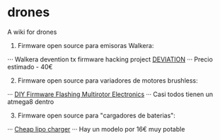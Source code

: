 # drones
A wiki for drones

1. Firmware open source para emisoras Walkera:

⋅⋅· Walkera devention tx firmware hacking project [DEVIATION](http://www.deviationtx.com/)
··· Precio estimado - 40€

2. Firmware open source para variadores de motores brushless:

··· [DIY Firmware Flashing Multirotor Electronics](http://www.rcgroups.com/forums/showthread.php?t=1513678)
··· Casi todos tienen un atmega8 dentro


3. Firmware open source para "cargadores de baterias":

··· [Cheap lipo charger](https://github.com/stawel/cheali-charger)
··· Hay un modelo por 16€  muy potable

